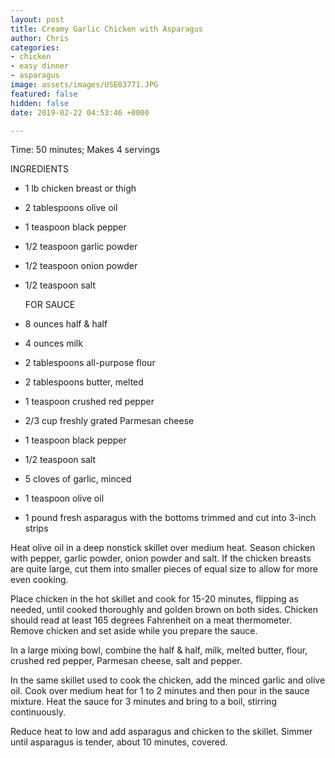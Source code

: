 ```yaml
---
layout: post
title: Creamy Garlic Chicken with Asparagus
author: Chris
categories:
- chicken
- easy dinner
- asparagus
image: assets/images/USE03771.JPG
featured: false
hidden: false
date: 2019-02-22 04:53:46 +0000

---
```

Time: 50 minutes; Makes 4 servings

INGREDIENTS

* 1 lb chicken breast or thigh
* 2 tablespoons olive oil
* 1 teaspoon black pepper
* 1/2 teaspoon garlic powder
* 1/2 teaspoon onion powder
* 1/2 teaspoon salt

  FOR SAUCE
* 8 ounces half & half
* 4 ounces milk
* 2 tablespoons all-purpose flour
* 2 tablespoons butter, melted
* 1 teaspoon crushed red pepper
* 2/3 cup freshly grated Parmesan cheese
* 1 teaspoon black pepper
* 1/2 teaspoon salt
* 5 cloves of garlic, minced
* 1 teaspoon olive oil
* 1 pound fresh asparagus with the bottoms trimmed and cut into 3-inch strips

Heat olive oil in a deep nonstick skillet over medium heat. Season chicken with pepper, garlic powder, onion powder and salt. If the chicken breasts are quite large, cut them into smaller pieces of equal size to allow for more even cooking.

Place chicken in the hot skillet and cook for 15-20 minutes, flipping as needed, until cooked thoroughly and golden brown on both sides. Chicken should read at least 165 degrees Fahrenheit on a meat thermometer. Remove chicken and set aside while you prepare the sauce.

In a large mixing bowl, combine the half & half, milk, melted butter, flour, crushed red pepper, Parmesan cheese, salt and pepper.

In the same skillet used to cook the chicken, add the minced garlic and olive oil. Cook over medium heat for 1 to 2 minutes and then pour in the sauce mixture. Heat the sauce for 3 minutes and bring to a boil, stirring continuously.

Reduce heat to low and add asparagus and chicken to the skillet. Simmer until asparagus is tender, about 10 minutes, covered.